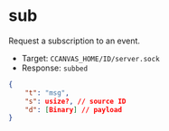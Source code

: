 # sub

Request a subscription to an event.

- Target: `CCANVAS_HOME/ID/server.sock`
- Response: `subbed`

```json
{
    "t": "msg",
    "s": usize?, // source ID
    "d": [Binary] // payload
}
```
